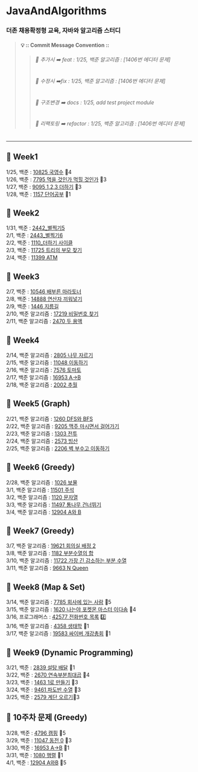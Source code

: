 # JavaAndAlgorithms
### 더존 채용확정형 교육, 자바와 알고리즘 스터디 </br>
>#### 💡 :: Commit Message Convention ::
>>###### 📌 추가시 ➡️ feat : 1/25, 백준 알고리즘 : [1406번 에디터 문제] </br>
>>###### 📌 수정시  ➡️fix : 1/25, 백준 알고리즘 : [1406번 에디터 문제] </br>
>>###### 📌 구조변경 ➡️ docs : 1/25, add test project module  </br>
>>###### 📌 리팩토링 ➡️ refactor : 1/25, 백준 알고리즘 : [1406번 에디터 문제] </br>

---
## 👀 Week1 
1/25, 백준 : [10825 국영수](https://www.acmicpc.net/problem/10825) 🥈4 </br>
1/26, 백준 : [7795 먹을 것인가 먹힐 것인가](https://www.acmicpc.net/problem/7795) 🥈3 </br>
1/27, 백준 : [9095 1,2,3 더하기](https://www.acmicpc.net/problem/9095)  🥈3   </br>
1/28, 백준 : [1157 단어공부](https://www.acmicpc.net/problem/1157) 🥉1 </br>


## 👀 Week2 
1/31, 백준 : [2442_별찍기5](https://www.acmicpc.net/problem/2442)     </br>
2/1, 백준 : [2443_별찍기6](https://www.acmicpc.net/problem/2443)   </br> 
2/2, 백준 : [1110_더하기 사이클](https://www.acmicpc.net/problem/1110)  </br> 
2/3, 백준 : [11725 트리의 부모 찾기](https://www.acmicpc.net/problem/11725) </br>
2/4, 백준 : [11399 ATM](https://www.acmicpc.net/problem/11399)  </br>


## 👀 Week3 
2/7, 백준 : [10546 배부른 마라토너](https://www.acmicpc.net/problem/10546)   </br>
2/8, 백준 : [14888 연산자 끼워넣기](https://www.acmicpc.net/problem/14888)   </br>
2/9, 백준 : [1446 지름길](https://www.acmicpc.net/problem/1446)    </br>
2/10, 백준 알고리즘 : [17219 비밀번호 찾기](https://www.acmicpc.net/problem/17219)  </br> 
2/11, 백준 알고리즘 : [2470 두 용액](https://www.acmicpc.net/problem/2470)   </br>


## 👀 Week4
2/14, 백준 알고리즘 : [2805 나무 자르기](https://www.acmicpc.net/problem/2805)   </br>
2/15, 백준 알고리즘 : [11048 이동하기](https://www.acmicpc.net/problem/11048)  </br> 
2/16, 백준 알고리즘 : [7576 토마토](https://www.acmicpc.net/problem/7576)    </br> 
2/17, 백준 알고리즘 : [16953 A->B](https://www.acmicpc.net/problem/16953)  </br> 
2/18, 백준 알고리즘 : [2002 추월](https://www.acmicpc.net/problem/2002) </br>


## 👀 Week5 (Graph)
2/21, 백준 알고리즘 : [1260 DFS와 BFS](https://www.acmicpc.net/problem/1260) </br>
2/22, 백준 알고리즘 : [9205 맥주 마시면서 걸어가기](https://www.acmicpc.net/problem/9205)   </br>
2/23, 백준 알고리즘 : [1303 전투](https://www.acmicpc.net/problem/1303)   </br>
2/24, 백준 알고리즘 : [2573 빙산](https://www.acmicpc.net/problem/2573)     </br>
2/25, 백준 알고리즘 : [2206 벽 부수고 이동하기](https://www.acmicpc.net/problem/2206)  </br> 


## 👀 Week6 (Greedy)
2/28, 백준 알고리즘 : [1026 보물](https://www.acmicpc.net/problem/1026)  </br>
3/1, 백준 알고리즘 : [11501 주석](https://www.acmicpc.net/problem/11501)  </br>
3/2, 백준 알고리즘 : [1120 문자열](https://www.acmicpc.net/problem/1120) </br>
3/3, 백준 알고리즘 : [11497 통나무 건너뛰기](https://www.acmicpc.net/problem/11497)  </br>
3/4, 백준 알고리즘 : [12904 A와 B](https://www.acmicpc.net/problem/12904)  </br> 


## 👀 Week7 (Greedy)
3/7, 백준 알고리즘 : [19621 회의실 배정 2](https://www.acmicpc.net/problem/19621)  </br>
3/8, 백준 알고리즘 : [1182 부분수열의 합](https://www.acmicpc.net/problem/1182) </br>
3/10, 백준 알고리즘 : [11722 가장 긴 감소하는 부분 수열](https://www.acmicpc.net/problem/11722) </br>
3/11, 백준 알고리즘 : [9663 N Queen](https://www.acmicpc.net/problem/9663) </br>


## 👀 Week8 (Map & Set)
3/14, 백준 알고리즘 : [7785 회사에 있는 사람](https://www.acmicpc.net/problem/7785) 🥈5 </br>
3/15, 백준 알고리즘 : [1620 나는야 포켓몬 마스터 이다솜](https://www.acmicpc.net/problem/1620) 🥈4 </br>
3/16, 프로그래머스 : [42577 전화번호 목록](https://programmers.co.kr/learn/courses/30/lessons/42577) 2️⃣ </br>
3/16, 백준 알고리즘 : [4358 생태학](https://www.acmicpc.net/problem/4358) 🥈1 </br>
3/17, 백준 알고리즘 : [19583 싸이버 개강총회](https://www.acmicpc.net/problem/19583) 🥈1 </br>


## 👀 Week9 (Dynamic Programming)
3/21, 백준 : [2839 설탕 배달](https://www.acmicpc.net/problem/2839) 🥉1 </br>
3/22, 백준 : [2670 연속부분최대곱](https://www.acmicpc.net/problem/2670) 🥈4 </br>
3/23, 백준 : [1463 1로 만들기](https://www.acmicpc.net/problem/1463) 🥈3 </br>
3/24, 백준 : [9461 파도반 수열](https://www.acmicpc.net/problem/9461)  🥈3   </br>
3/25, 백준 : [2579 계단 오르기](https://www.acmicpc.net/problem/2579)🥈3 </br>

## 👀 10주차 문제 (Greedy)
3/28, 백준 : [4796 캠핑](https://www.acmicpc.net/problem/4796) 🥈5</br>
3/29, 백준 : [11047 동전 0](https://www.acmicpc.net/problem/11047) 🥈3</br>
3/30, 백준 : [16953 A->B](https://www.acmicpc.net/problem/16953) 🥈1</br>
3/31, 백준 : [1080 행렬](https://www.acmicpc.net/problem/1080) 🥈1</br>
4/1, 백준 : [12904 A와B](https://www.acmicpc.net/problem/12904) 🥇5</br>
